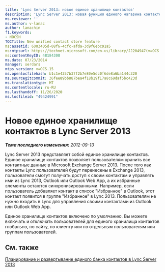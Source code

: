 ```yaml
---
title: 'Lync Server 2013: новое единое хранилище контактов'
description: 'Lync Server 2013: новая функция единого магазина контактов.'
ms.reviewer: ''
ms.author: v-lanac
author: lanachin
f1.keywords:
- NOCSH
TOCTitle: New unified contact store feature
ms:assetid: 6003405d-08f6-4cfc-afda-3d9f6ebc91a5
ms:mtpsurl: https://technet.microsoft.com/en-us/library/JJ204947(v=OCS.15)
ms:contentKeyID: 48184308
ms.date: 07/23/2014
manager: serdars
mtps_version: v=OCS.15
ms.openlocfilehash: b1c1e4357b37f2b7e80e5dc0f6de8a6ba144c320
ms.sourcegitcommit: 36fee89bb887bea4f18b19f17a8c69daf5bc423d
ms.translationtype: MT
ms.contentlocale: ru-RU
ms.lasthandoff: 11/26/2020
ms.locfileid: "49424991"
---
```

# <a name="new-unified-contact-store-feature-in-lync-server-2013"></a>Новое единое хранилище контактов в Lync Server 2013

<div data-xmlns="http://www.w3.org/1999/xhtml">

<div class="topic" data-xmlns="http://www.w3.org/1999/xhtml" data-msxsl="urn:schemas-microsoft-com:xslt" data-cs="https://msdn.microsoft.com/">

<div data-asp="https://msdn2.microsoft.com/asp">



</div>

<div id="mainSection">

<div id="mainBody">

<span> </span>

_**Тема последнего изменения:** 2012-09-13_

Lync Server 2013 представляет собой единое хранилище контактов. Единое хранилище контактов позволяет пользователям хранить все контактные данные в Microsoft Exchange Server 2013. После того как контакты Lync пользователей будут перенесены в Exchange 2013, пользователи смогут получать доступ к своим контактам и управлять ими из Lync 2013, Outlook или Outlook Web App, а их избранные элементы остаются синхронизированными. Например, если пользователь добавляет контакт в список "Избранное" в Outlook, этот контакт появится в группе "Избранное" в Lync 2013. Пользователям не нужно входить в Lync для управления своими контактами из Outlook или Outlook Web App.

Единое хранилище контактов включено по умолчанию. Вы можете включать и отключать пользователей для единого хранилища контактов глобально, по сайту, по клиенту или по отдельным пользователям или группам пользователей.

<div>

## <a name="see-also"></a>См. также


[Планирование и развертывание единого банка контактов в Lync Server 2013](lync-server-2013-planning-and-deploying-unified-contact-store.md)  
  

</div>

</div>

<span> </span>

</div>

</div>

</div>

